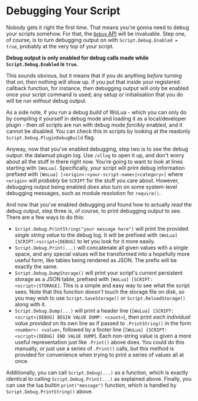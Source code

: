 # Debugging Your Script

Nobody gets it right the first time. That means you're gonna need to debug your scripts somehow. For that, the [`Debug` API](https://github.com/VariableVixen/WoLua/blob/master/docs/debug.md) will be invaluable. Step one, of course, is to turn debugging output on with `Script.Debug.Enabled = true`, probably at the very top of your script.

**Debug output is only enabled for debug calls made while `Script.Debug.Enabled` is `true`.**

This sounds obvious, but it means that if you do anything _before_ turning that on, then nothing will show up. If you put that inside your registered callback function, for instance, then debugging output will _only_ be enabled once your script command is used; any setup or initialisation that you do will be run _without_ debug output.

As a side note, if you run a debug _build_ of WoLua - which you can only do by compiling it yourself in debug mode and loading it as a local/developer plugin - then _all_ scripts are run with debug mode _forcibly_ enabled, and it cannot be disabled. You can check this in scripts by looking at the readonly `Script.Debug.PluginDebugBuild` flag.

Anyway, now that you've enabled debugging, step two is to see the debug output: the dalamud plugin log. Use `/xllog` to open it up, and don't worry about all the stuff in there right now. You're going to want to look at lines starting with `[WoLua]`. Specifically, _your_ script will print debug information prefixed with `[WoLua] [<origin>:<your-script-name>|<category>]` where `<origin>` will _probably_ be `SCRIPT` for the stuff you care about. However, debugging output being enabled _does_ also turn on some system-level debugging messages, such as module resolution for `require()`.

And now that you've enabled debugging _and_ found how to actually _read_ the debug output, step three is, of course, to print debugging output to see. There are a few ways to do this:

- `Script.Debug.PrintString("your message here")` will print the provided _single string value_ to the debug log. It will be prefixed with `[WoLua] [SCRIPT:<script>|DEBUG]` to let you look for it more easily.
- `Script.Debug.Print(...)` will concatenate all given values with a single space, and any special values will be transformed into a hopefully more useful form, like tables being rendered as JSON. The prefix will be exactly the same.
- `Script.Debug.DumpStorage()` will print your script's _current_ persistent storage as a JSON table, prefixed with `[WoLua] [SCRIPT:<script>|STORAGE]`. This is a simple and easy way to see what the script sees. Note that this function _doesn't_ touch the storage file on disk, so you may wish to use `Script.SaveStorage()` or `Script.ReloadStorage()` along with it.
- `Script.Debug.Dump(...)` will print a header line (`[WoLua] [SCRIPT:<script>|DEBUG] BEGIN VALUE DUMP: <count>`), then print _each individual value provided_ on its own line as if passed to `.PrintString()` in the form `<number>: <value>`, followed by a footer line (`[WoLua] [SCRIPT:<script>|DEBUG] END VALUE DUMP`). Each non-string value is given a more useful representation just like `.Print()` above does. You could do this manually, or just use a series of `.Print()` calls, but this method is provided for convenience when trying to print a series of values all at once.

Additionally, you can call `Script.Debug(...)` as a function, which is exactly identical to calling `Script.Debug.Print(...)` as explained above. Finally, you can use the lua builtin `print("message")` function, which is handled by `Script.Debug.PrintString()` above.
